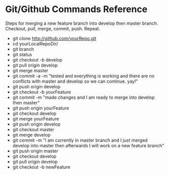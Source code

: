 Git/Github Commands Reference
=============================
Steps for merging a new feature branch into develop then master branch.  Checkout, pull, merge, commit, push. Repeat.

* git clone http://github.com/yourRepo.git
* cd yourLocalRepoDir/
* git branch
* git status
* git checkout -b develop
* git pull origin develop
* git merge master
* git commit -a -m "tested and everything is working and there are no conflicts with master and develop so we can continue. yay!"
* git push origin develop
* git checkout -b yourFeature
* git commit -m "made changes and I am ready to merge into develop then master"
* git push origin yourFeature
* git checkout develop
* git merge yourFeature
* git push origin develop
* git checkout master
* git merge develop
* git commit -m "I am currently in master branch and I just merged develop into master then afterwards I will work on a new feature branch"
* git push origin master
* git checkout develop
* git pull origin develop
* git checkout -b newFeature
